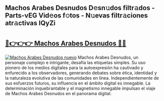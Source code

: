 ## Machos Arabes Desnudos D𝚎sn𝚞dos filtr𝚊dos - Parts-vEG Vid𝚎os f𝚘tos - N𝚞evas filtr𝚊ciones atr𝚊ctivas IQyZi

# <h2><a href="http://mbay2r.tromn.icu/?c=Machos+Arabes+Desnudos">🔗👉👉👉 Machos Arabes Desnudos 🔗🔗</a></h2>

[![Machos Arabes Desnudos nuevo](https://i.imgur.com/pEAQMta.gif)](http://mbay2r.tromn.icu/?c=Machos+Arabes+Desnudos)
Machos Arabes Desnudos, un personaje complejo e intrigante, desafía las etiquetas simples. Su uso pionero de los medios digitales para la autoexpresión ha cautivado y enfurecido a los observadores, generando debates sobre ética, identidad y la naturaleza evolutiva de las comunidades en línea. Independientemente de sus esfuerzos futuros, su influencia en el ámbito digital es innegable. La determinación inquebrantable y el magnetismo innegable impulsan el viaje de Machos Arabes Desnudos en el panorama digital.
